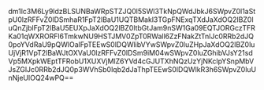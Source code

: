 dm1lc3M6Ly9ldzBLSUNBaWRpSTZJQ0l5SWl3TkNpQWdJbkJ6SWpvZ0l1aStpU0lzRFFvZ0lDSmhaR1FpT2lBaU1UQTBMakl3TGpFNExqTXdJaXdOQ2lBZ0luQnZjblFpT2lBaU5EUXpJaXdOQ2lBZ0ltbGtJam9nSW1Ga09EQTJORGczTFRKa01qWXRORFl6TmkwNU9HSTJMV0ZpT0RWall6ZzFNakZtTnlJc0RRb2dJQ0poYVdRaU9pQWlOalFpTEEwS0lDQWlibVYwSWpvZ0luZHpJaXdOQ2lBZ0luUjVjR1VpT2lBaWJtOXVaU0lzRFFvZ0lDSm9iM04wSWpvZ0luZGhibVJsY21sdVp5MXpkWEptTFRobU1XUXVjMlZ6YVd4cGJUTXhNQzUzYjNKclpYSnpMbVJsZGlJc0RRb2dJQ0p3WVhSb0lqb2dJaThpTEEwS0lDQWlkR3h6SWpvZ0luUnNjeUlOQ24wPQ==
